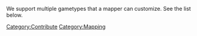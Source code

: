 We support multiple gametypes that a mapper can customize. See the list
below.

[Category:Contribute](Category:Contribute "wikilink")
[Category:Mapping](Category:Mapping "wikilink")